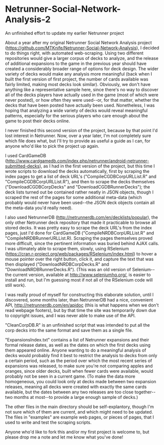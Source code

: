 # Netrunner-Social-Network-Analysis-2
An unfinished effort to update my earlier Netrunner project

About a year after my original Netrunner Social Network Analysis project (https://github.com/MTKnife/Netrunner-Social-Network-Analysis), I decided to do things right, with automated web-scraping.  Using two different repositories would give a larger corpus of decks to analyze, and the release of additional expansions to the game in the previous year should have created a considerably broader range of options for deck design.  The wider variety of decks would make any analysis more meaningful (back when I built the first version of first project, the number of cards available was fairly limited, making most decks look similar).  Obviously, we don't have anything like a representative sample here, since there's no way to discover all of the decks players have actually used in the game (most of which were never posted), or how often they were used--or, for that matter, whether the decks that have been posted have actually been used.  Nonetheless, I was hoping that analyzing a wide variety of decks would reveal meaningful patterns, especially for the serious players who care enough about the game to post their decks online.

I never finished this second version of the project, because by that point I'd lost interest in Netrunner.  Now, over a year later, I'm not completely sure which file does what, but I'll try to provide as useful a guide as I can, for anyone who'd like to pick the project up again.

I used CardGameDB (http://www.cardgamedb.com/index.php/netrunner/android-netrunner-submitted-decks), as I had in the first version of the project, but this time I wrote scripts to download the decks automatically, first by scraping the index pages to get a list of deck URL's ("CompileCGDBCorpURLList.R" and "CompileCGDBCorpURLList.R"), and then to scrape the decks themselves ("DownloadCGDBCorpDecks" and "DownloadCGDBRunnerDecks"); the deck lists turned out be contained rather neatly in JSON objects, though I scraped the rest of the pages for some additional meta-data (which probably would never have been used--the JSON deck objects contain all the meta-data you'd really need).

I also used NetrunnerDB (http://netrunnerdb.com/en/decklists/popular), the only other Netrunner deck repository that made it practicable to browse all stored decks.  It was pretty easy to scrape the deck URL's from the index pages, just I'd done for CardGameDB ("CompileNRDBCorpURLList.R" and "CompileNRDBRunnerURLList.R).  Scraping the pages themselves proved more difficult, since the pertinent information was buried behind AJAX calls.  I was ultimately able to scrape them, slowly, using RSelenium (https://cran.r-project.org/web/packages/RSelenium/index.html) to hover a mouse pointer over the right button, click it, and capture the text that was then displayed ("DownloadNRDBCorpDecks.R" and "DownloadNRDBRunnerDecks.R").  (This was an old version of Selenium--the current version, available at http://www.seleniumhq.org/, is easier to install and run, but I'm guessing most if not all of the RSelenium code will still work).

I was really proud of myself for constructing this elaborate solution, until I discovered, some months later, than NetrunnerDB had a nice, convenient API, http://netrunnerdb.com/en/apidoc (this is what happens when we don't read webpage footers), but by that time the site was temporarily down due to copyright issues, and I was never able to make use of the API.

"CleanCorpDB.R" is an unfinished script that was intended to put all the corp decks into the same format and save them as a single file.

"ExpansionsIndex.txt" contains a list of Netrunner expansions and their formal release dates, as well as the dates on which the first decks using them appeared online.  Anyone wanting to do a meaningful analysis of decks would probably find it best to restrict the analysis to decks from only a certain period, such as the period over which the most recent series of expansions was released, to make sure you're not comparing apples and oranges, since older decks, built when fewer cards were available, would probably not be seen in a current game.   (To make the data more homogeneous, you could look only at decks made between two expansion releases, meaning all decks were created with exactly the same cards available, but the dates between any two releases are too close together--two months at most--to provide a large enough sample of decks.)

The other files in the main directory should be self-explantory, though I'm not sure which of them are current, and which might need to be updated.  The files in "examples" are example web pages, or pieces of pages, that I used to write and test the scraping scripts.

Anyone who'd like to fork this and/or my first project is welcome to, but please drop me a note and let me know what you've done!
